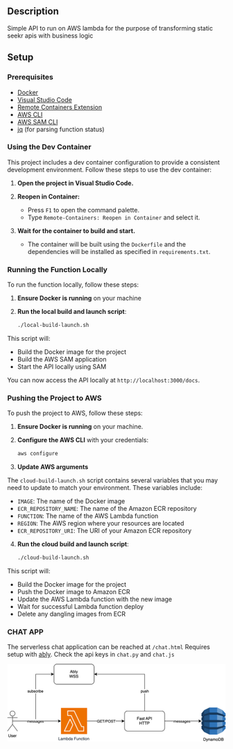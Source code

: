 
## Description

Simple API to run on AWS lambda for the purpose of transforming static seekr apis with business logic

## Setup

### Prerequisites

- [Docker](https://www.docker.com/get-started)
- [Visual Studio Code](https://code.visualstudio.com/)
- [Remote Containers Extension](https://marketplace.visualstudio.com/items?itemName=ms-vscode-remote.remote-containers)
- [AWS CLI](https://docs.aws.amazon.com/cli/latest/userguide/install-cliv2.html)
- [AWS SAM CLI](https://docs.aws.amazon.com/serverless-application-model/latest/developerguide/install-sam-cli.html)
- [jq](https://stedolan.github.io/jq/download/) (for parsing function status)

### Using the Dev Container

This project includes a dev container configuration to provide a consistent development environment. Follow these steps to use the dev container:

1. **Open the project in Visual Studio Code.**

2. **Reopen in Container:**
   - Press `F1` to open the command palette.
   - Type `Remote-Containers: Reopen in Container` and select it.

3. **Wait for the container to build and start.**
   - The container will be built using the `Dockerfile` and the dependencies will be installed as specified in `requirements.txt`.

### Running the Function Locally

To run the function locally, follow these steps:

1. **Ensure Docker is running** on your machine

2. **Run the local build and launch script**:
    ```sh
    ./local-build-launch.sh
    ```

This script will:

- Build the Docker image for the project
- Build the AWS SAM application
- Start the API locally using SAM

You can now access the API locally at `http://localhost:3000/docs`.

### Pushing the Project to AWS

To push the project to AWS, follow these steps:

1. **Ensure Docker is running** on your machine.

2. **Configure the AWS CLI** with your credentials:
    ```sh
    aws configure
    ```

3. **Update AWS arguments**

The `cloud-build-launch.sh` script contains several variables that you may need to update to match your environment. These variables include:

- `IMAGE`: The name of the Docker image
- `ECR_REPOSITORY_NAME`: The name of the Amazon ECR repository
- `FUNCTION`: The name of the AWS Lambda function
- `REGION`: The AWS region where your resources are located
- `ECR_REPOSITORY_URI`: The URI of your Amazon ECR repository


4. **Run the cloud build and launch script**:
    ```sh
    ./cloud-build-launch.sh
    ```

This script will:

- Build the Docker image for the project
- Push the Docker image to Amazon ECR
- Update the AWS Lambda function with the new image
- Wait for successful Lambda function deploy
- Delete any dangling images from ECR

### CHAT APP
The serverless chat application can be reached at `/chat.html`
Requires setup with [ably](https://ably.com/). Check the api keys in `chat.py` and `chat.js`

![arch](chat.drawio.svg)

